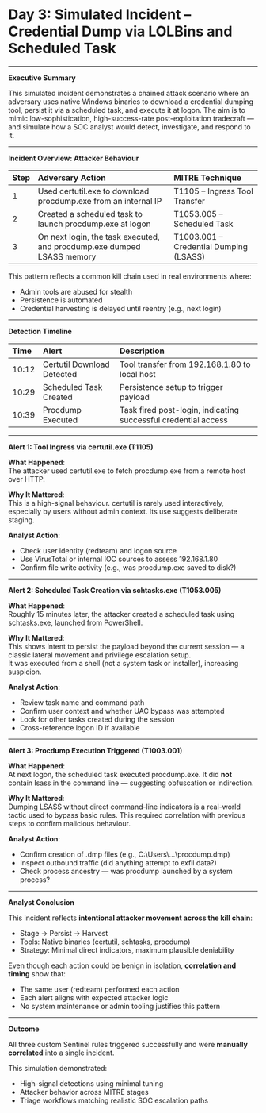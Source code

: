 # **Day 3: Simulated Incident – Credential Dump via LOLBins and Scheduled Task**

---

**Executive Summary**

This simulated incident demonstrates a chained attack scenario where an adversary uses native Windows binaries to download a credential dumping tool, persist it via a scheduled task, and execute it at logon. The aim is to mimic low-sophistication, high-success-rate post-exploitation tradecraft — and simulate how a SOC analyst would detect, investigate, and respond to it.

---

**Incident Overview: Attacker Behaviour**

| Step | Adversary Action | MITRE Technique |
| :---- | :---- | :---- |
| 1 | Used certutil.exe to download procdump.exe from an internal IP | T1105 – Ingress Tool Transfer |
| 2 | Created a scheduled task to launch procdump.exe at logon | T1053.005 – Scheduled Task |
| 3 | On next login, the task executed, and procdump.exe dumped LSASS memory | T1003.001 – Credential Dumping (LSASS) |

This pattern reflects a common kill chain used in real environments where:

* Admin tools are abused for stealth  
* Persistence is automated  
* Credential harvesting is delayed until reentry (e.g., next login)

---

**Detection Timeline**

| Time | Alert | Description |
| :---- | :---- | :---- |
| 10:12 | Certutil Download Detected | Tool transfer from 192.168.1.80 to local host |
| 10:29 | Scheduled Task Created | Persistence setup to trigger payload |
| 10:39 | Procdump Executed | Task fired post-login, indicating successful credential access |

---

**Alert 1: Tool Ingress via certutil.exe (T1105)**

**What Happened**:  
 The attacker used certutil.exe to fetch procdump.exe from a remote host over HTTP.

**Why It Mattered**:  
 This is a high-signal behaviour. certutil is rarely used interactively, especially by users without admin context. Its use suggests deliberate staging.

**Analyst Action**:

* Check user identity (redteam) and logon source  
* Use VirusTotal or internal IOC sources to assess 192.168.1.80  
* Confirm file write activity (e.g., was procdump.exe saved to disk?)

---

**Alert 2: Scheduled Task Creation via schtasks.exe (T1053.005)**

**What Happened**:  
 Roughly 15 minutes later, the attacker created a scheduled task using schtasks.exe, launched from PowerShell.

**Why It Mattered**:  
 This shows intent to persist the payload beyond the current session — a classic lateral movement and privilege escalation setup.  
 It was executed from a shell (not a system task or installer), increasing suspicion.

**Analyst Action**:

* Review task name and command path  
* Confirm user context and whether UAC bypass was attempted  
* Look for other tasks created during the session  
* Cross-reference logon ID if available

---

**Alert 3: Procdump Execution Triggered (T1003.001)**

**What Happened**:  
 At next logon, the scheduled task executed procdump.exe. It did **not** contain lsass in the command line — suggesting obfuscation or indirection.

**Why It Mattered**:  
 Dumping LSASS without direct command-line indicators is a real-world tactic used to bypass basic rules. This required correlation with previous steps to confirm malicious behaviour.

**Analyst Action**:

* Confirm creation of .dmp files (e.g., C:\\Users\\...\\procdump.dmp)  
* Inspect outbound traffic (did anything attempt to exfil data?)  
* Check process ancestry — was procdump launched by a system process?

---

**Analyst Conclusion**

This incident reflects **intentional attacker movement across the kill chain**:

* Stage → Persist → Harvest  
* Tools: Native binaries (certutil, schtasks, procdump)  
* Strategy: Minimal direct indicators, maximum plausible deniability

Even though each action could be benign in isolation, **correlation and timing** show that:

* The same user (redteam) performed each action  
* Each alert aligns with expected attacker logic  
* No system maintenance or admin tooling justifies this pattern

---

**Outcome**

All three custom Sentinel rules triggered successfully and were **manually correlated** into a single incident.

This simulation demonstrated:

* High-signal detections using minimal tuning  
* Attacker behavior across MITRE stages  
* Triage workflows matching realistic SOC escalation paths

 

